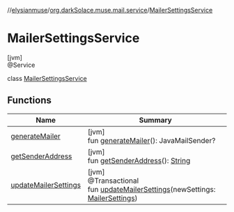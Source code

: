 //[elysianmuse](../../../index.md)/[org.darkSolace.muse.mail.service](../index.md)/[MailerSettingsService](index.md)

# MailerSettingsService

[jvm]\
@Service

class [MailerSettingsService](index.md)

## Functions

| Name | Summary |
|---|---|
| [generateMailer](generate-mailer.md) | [jvm]<br>fun [generateMailer](generate-mailer.md)(): JavaMailSender? |
| [getSenderAddress](get-sender-address.md) | [jvm]<br>fun [getSenderAddress](get-sender-address.md)(): [String](https://kotlinlang.org/api/latest/jvm/stdlib/kotlin/-string/index.html) |
| [updateMailerSettings](update-mailer-settings.md) | [jvm]<br>@Transactional<br>fun [updateMailerSettings](update-mailer-settings.md)(newSettings: [MailerSettings](../../org.darkSolace.muse.mail.model/-mailer-settings/index.md)) |

